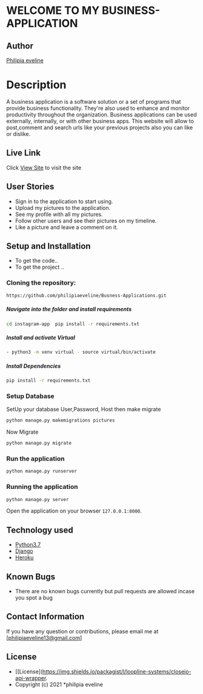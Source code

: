 # WELCOME TO MY BUSINESS-APPLICATION
## Author  
[Philipia eveline](https://github.com/philipiaeveline/Busness-Applications)  
  
# Description 
A business application is a software solution or a set of programs that provide business functionality. They're also used to enhance and monitor productivity throughout the organization. Business applications can be used externally, internally, or with other business apps. 
This website will allow to post,comment and search urls like your previous projects also you can like or dislike.
##  Live Link  
 Click [View Site]()  to visit the site

## User Stories
* Sign in to the application to start using.
* Upload my pictures to the application.
* See my profile with all my pictures.
* Follow other users and see their pictures on my timeline.
* Like a picture and leave a comment on it.
## Setup and Installation  
* To get the code..  
* To get the project ..
### Cloning the repository:  
 ```bash 
https://github.com/philipiaeveline/Busness-Applications.git 
```
##### Navigate into the folder and install requirements  
 ```bash 
cd instagram-app  pip install -r requirements.txt 
```
##### Install and activate Virtual  
 ```bash 
- python3 -m venv virtual - source virtual/bin/activate  
```  
##### Install Dependencies  
 ```bash 
 pip install -r requirements.txt 
```  
 ### Setup Database  
  SetUp your database User,Password, Host then make migrate  
 ```bash 
python manage.py makemigrations pictures 
 ``` 
 Now Migrate  
 ```bash 
 python manage.py migrate 
```
### Run the application  
 ```bash 
 python manage.py runserver 
``` 
### Running the application  
 ```bash 
 python manage.py server 
```
 
Open the application on your browser `127.0.0.1:8000`.  
  
## Technology used  
  
* [Python3.7](https://www.python.org/)  
* [Django ](https://docs.djangoproject.com/en/3.1.5/)  
* [Heroku](https://heroku.com) 

## Known Bugs  
* There are no known bugs currently but pull requests are allowed incase you spot a bug  
  
## Contact Information   
If you have any question or contributions, please email me at [philipiaeveline13@gmail.com]  
## License 
* [[License](https://img.shields.io/packagist/l/loopline-systems/closeio-api-wrapper.
* Copyright (c) 2021  *philipia eveline 